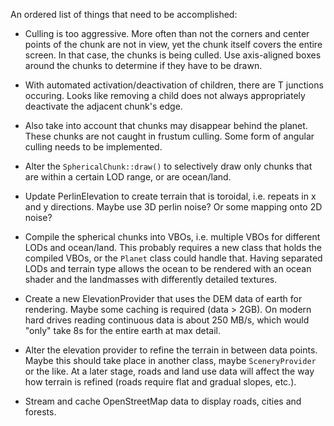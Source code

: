An ordered list of things that need to be accomplished:

- Culling is too aggressive. More often than not the corners and center points of the chunk are not in view, yet the chunk itself covers the entire screen. In that case, the chunks is being culled. Use axis-aligned boxes around the chunks to determine if they have to be drawn.

- With automated activation/deactivation of children, there are T junctions occuring. Looks like removing a child does not always appropriately deactivate the adjacent chunk's edge.

- Also take into account that chunks may disappear behind the planet. These chunks are not caught in frustum culling. Some form of angular culling needs to be implemented.

- Alter the `SphericalChunk::draw()` to selectively draw only chunks that are within a certain LOD range, or are ocean/land.

- Update PerlinElevation to create terrain that is toroidal, i.e. repeats in x and y directions. Maybe use 3D perlin noise? Or some mapping onto 2D noise?

- Compile the spherical chunks into VBOs, i.e. multiple VBOs for different LODs and ocean/land. This probably requires a new class that holds the compiled VBOs, or the `Planet` class could handle that. Having separated LODs and terrain type allows the ocean to be rendered with an ocean shader and the landmasses with differently detailed textures.

- Create a new ElevationProvider that uses the DEM data of earth for rendering. Maybe some caching is required (data > 2GB). On modern hard drives reading continuous data is about 250 MB/s, which would "only" take 8s for the entire earth at max detail.

- Alter the elevation provider to refine the terrain in between data points. Maybe this should take place in another class, maybe `SceneryProvider` or the like. At a later stage, roads and land use data will affect the way how terrain is refined (roads require flat and gradual slopes, etc.).

- Stream and cache OpenStreetMap data to display roads, cities and forests.
